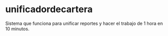 # unificadordecartera
Sistema que funciona para unificar reportes y hacer el trabajo de 1 hora en 10 minutos.
